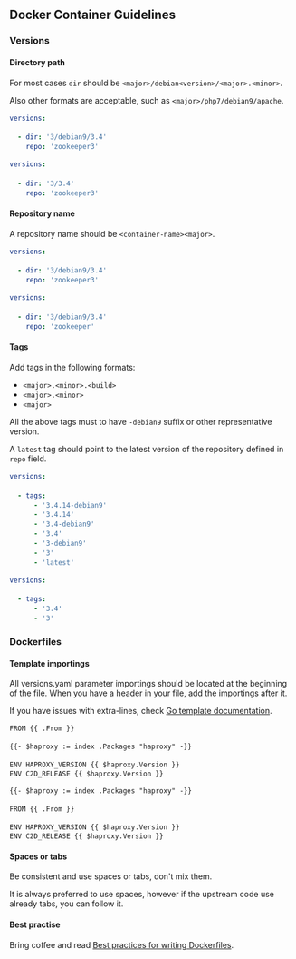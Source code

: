 ## Docker Container Guidelines

### Versions

#### Directory path

For most cases `dir` should be `<major>/debian<version>/<major>.<minor>`.

Also other formats are acceptable, such as `<major>/php7/debian9/apache`.

```yaml {.good .no-copy highlight="content:3/debian9/3.4"}
versions:

  - dir: '3/debian9/3.4'
    repo: 'zookeeper3'
```

```yaml {.bad .no-copy highlight="content:3/3.4"}
versions:

  - dir: '3/3.4'
    repo: 'zookeeper3'
```

#### Repository name

A repository name should be `<container-name><major>`.

```yaml {.good .no-copy highlight="content:zookeeper3"}
versions:

  - dir: '3/debian9/3.4'
    repo: 'zookeeper3'
```

```yaml {.bad .no-copy highlight="content:zookeeper"}
versions:

  - dir: '3/debian9/3.4'
    repo: 'zookeeper'
```

#### Tags

Add tags in the following formats:

*   `<major>.<minor>.<build>`
*   `<major>.<minor>`
*   `<major>`

All the above tags must to have `-debian9` suffix or other representative
version.

A `latest` tag should point to the latest version of the repository defined in
`repo` field.

```yaml {.good .no-copy}
versions:

  - tags:
      - '3.4.14-debian9'
      - '3.4.14'
      - '3.4-debian9'
      - '3.4'
      - '3-debian9'
      - '3'
      - 'latest'
```

```yaml {.bad .no-copy}
versions:

  - tags:
      - '3.4'
      - '3'
```

### Dockerfiles

#### Template importings

All versions.yaml parameter importings should be located at the beginning of the
file. When you have a header in your file, add the importings after it.

If you have issues with extra-lines, check
[Go template documentation](https://golang.org/pkg/text/template/#hdr-Text_and_spaces).

<p class="bad">

```docker {.bad .no-copy}
FROM {{ .From }}

{{- $haproxy := index .Packages "haproxy" -}}

ENV HAPROXY_VERSION {{ $haproxy.Version }}
ENV C2D_RELEASE {{ $haproxy.Version }}
```
</p>


```docker {.good .no-copy}
{{- $haproxy := index .Packages "haproxy" -}}

FROM {{ .From }}

ENV HAPROXY_VERSION {{ $haproxy.Version }}
ENV C2D_RELEASE {{ $haproxy.Version }}
```

#### Spaces or tabs

Be consistent and use spaces or tabs, don't mix them.

It is always preferred to use spaces, however if the upstream code use already
tabs, you can follow it.

#### Best practise

Bring coffee and read
[Best practices for writing Dockerfiles](https://docs.docker.com/develop/develop-images/dockerfile_best-practices/).

<img src="css.svg" width="1" height="1">
